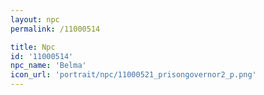 ```yaml
---
layout: npc
permalink: /11000514

title: Npc
id: '11000514'
npc_name: 'Belma'
icon_url: 'portrait/npc/11000521_prisongovernor2_p.png'
---
```

